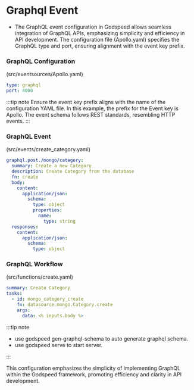 # Graphql Event

- The GraphQL event configuration in Godspeed allows seamless integration of GraphQL APIs, emphasizing simplicity and efficiency in API development. The configuration file (Apollo.yaml) specifies the GraphQL type and port, ensuring alignment with the event key prefix.

### GraphQL Configuration 

(src/eventsources/Apollo.yaml)
```yaml
type: graphql
port: 4000
```
:::tip note
Ensure the event key prefix aligns with the name of the configuration YAML file. In this example, the prefix for the Event key is Apollo. The event schema follows REST standards, resembling HTTP events.
:::

### GraphQL Event 

(src/events/create_category.yaml)
```yaml
graphql.post./mongo/category:
  summary: Create a new Category
  description: Create Category from the database
  fn: create
  body:
    content:
      application/json:
        schema:
          type: object
          properties:
            name:
              type: string
  responses:
    content:
      application/json:
        schema:
          type: object
```

### GraphQL Workflow 

(src/functions/create.yaml)
```yaml
summary: Create Category
tasks:
  - id: mongo_category_create
    fn: datasource.mongo.Category.create
    args:
      data: <% inputs.body %>

```

:::tip note
- use godspeed gen-graphql-schema to auto generate graphql schema.
- use godspeed serve to start server.

:::

This configuration emphasizes the simplicity of implementing GraphQL within the Godspeed framework, promoting efficiency and clarity in API development.
